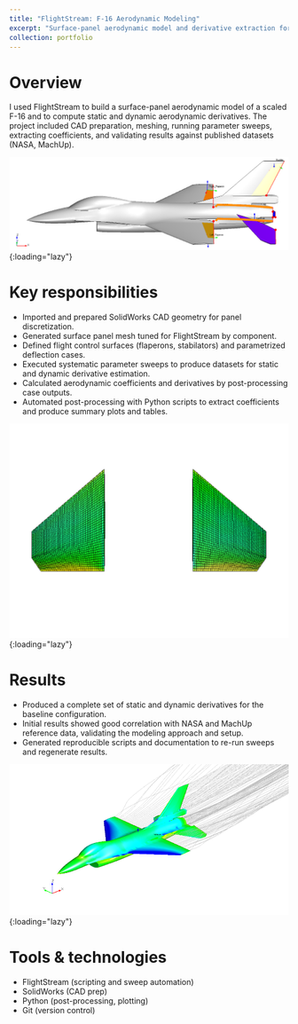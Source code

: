 ```yaml
---
title: "FlightStream: F-16 Aerodynamic Modeling"
excerpt: "Surface-panel aerodynamic model and derivative extraction for an F-16 baseline using FlightStream<br/><img src='/images/flightstream.png'>"
collection: portfolio
---
```


Overview
======
I used FlightStream to build a surface-panel aerodynamic model of a scaled F-16 and to compute static and dynamic aerodynamic derivatives. The project included CAD preparation, meshing, running parameter sweeps, extracting coefficients, and validating results against published datasets (NASA, MachUp).

![FlightStream Surface Components with Deflected Horizontal Stabilizers](/images/flightstream_surface.png){:loading="lazy"}

Key responsibilities
======
- Imported and prepared SolidWorks CAD geometry for panel discretization.
- Generated surface panel mesh tuned for FlightStream by component.
- Defined flight control surfaces (flaperons, stabilators) and parametrized deflection cases.
- Executed systematic parameter sweeps to produce datasets for static and dynamic derivative estimation.
- Calculated aerodynamic coefficients and derivatives by post-processing case outputs.
- Automated post-processing with Python scripts to extract coefficients and produce summary plots and tables.

![FlightStream Example Mesh for the Horizontal Stabilizers](/images/flightstream_mesh.png){:loading="lazy"}

Results
======
- Produced a complete set of static and dynamic derivatives for the baseline configuration.
- Initial results showed good correlation with NASA and MachUp reference data, validating the modeling approach and setup.
- Generated reproducible scripts and documentation to re-run sweeps and regenerate results.

![FlightStream Pressure Plot](/images/flightstream.png){:loading="lazy"}

Tools & technologies
======
- FlightStream (scripting and sweep automation)
- SolidWorks (CAD prep)
- Python (post-processing, plotting)
- Git (version control)


